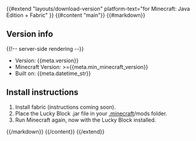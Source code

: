 {{#extend "layouts/download-version" platform-text="for Minecraft: Java Edition + Fabric" }}
{{#content "main"}}
{{#markdown}}

## Version info

{{!-- server-side rendering --}}

-   Version: \{{meta.version}}
-   Minecraft Version: >=\{{meta.min_minecraft_version}}
-   Built on: \{{meta.datetime_str}}

## Install instructions

1. Install fabric (instructions coming soon).
2. Place the Lucky Block .jar file in your <a href="https://minecraft.gamepedia.com/.minecraft">.minecraft</a>/mods folder.
3. Run Minecraft again, now with the Lucky Block installed.

{{/markdown}}
{{/content}}
{{/extend}}

